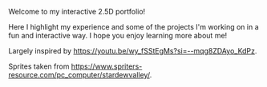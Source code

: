 Welcome to my interactive 2.5D portfolio! 

Here I highlight my experience and some of the projects I'm working on in a fun and interactive way. I hope you enjoy learning more about me!

Largely inspired by https://youtu.be/wy_fSStEgMs?si=--mqg8ZDAyo_KdPz.

Sprites taken from https://www.spriters-resource.com/pc_computer/stardewvalley/.
